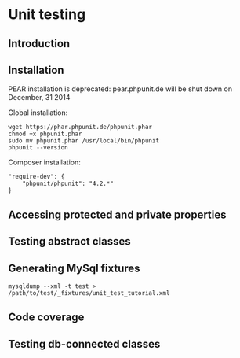 Unit testing
=========

Introduction
------------

Installation
------------

PEAR installation is deprecated:
pear.phpunit.de will be shut down on December, 31 2014

Global installation:

```console
wget https://phar.phpunit.de/phpunit.phar
chmod +x phpunit.phar
sudo mv phpunit.phar /usr/local/bin/phpunit
phpunit --version
```

Composer installation:

```console
"require-dev": {
    "phpunit/phpunit": "4.2.*"
}
```

Accessing protected and private properties
------------

Testing abstract classes
------------

Generating MySql fixtures
------------
```console
mysqldump --xml -t test > /path/to/test/_fixtures/unit_test_tutorial.xml
```

Code coverage
------------

Testing db-connected classes
------------

